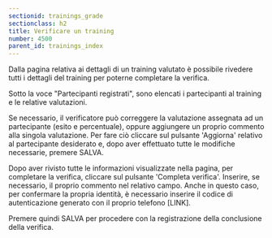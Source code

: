 ```yaml
---
sectionid: trainings_grade
sectionclass: h2
title: Verificare un training
number: 4500
parent_id: trainings_index
---
```

Dalla pagina relativa ai dettagli di un training valutato è possibile rivedere tutti i dettagli del training per poterne completare la verifica.

Sotto la voce "Partecipanti registrati", sono elencati i partecipanti al training e le relative valutazioni. 

Se necessario, il verificatore può correggere la valutazione assegnata ad un partecipante (esito e percentuale), oppure aggiungere un proprio commento alla singola valutazione. Per fare ciò cliccare sul pulsante 'Aggiorna' relativo al partecipante desiderato e, dopo aver effettuato tutte le modifiche necessarie, premere SALVA.

Dopo aver rivisto tutte le informazioni visualizzate nella pagina, per completare la verifica, cliccare sul pulsante 'Completa verifica'.
Inserire, se necessario, il proprio commento nel relativo campo. 
Anche in questo caso, per confermare la propria identità, è necessario inserire il codice di autenticazione generato con il proprio telefono [LINK].

Premere quindi SALVA per procedere con la registrazione della conclusione della verifica.
